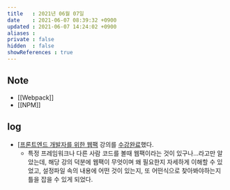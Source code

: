 ```yaml
---
title   : 2021년 06월 07일
date    : 2021-06-07 08:39:32 +0900
updated : 2021-06-07 14:24:02 +0900
aliases : 
private : false
hidden  : false
showReferences : true
---
```

## Note
- [[Webpack]]
- [[NPM]] 
  
## log
- [[프론트엔드 개발자를 위한 웹팩](https://inf.run/jMxj) 강의를 [수강완료](https://www.inflearn.com/certificate/1940-324959-2505170)했다.
    - 특정 프레임워크나 다른 사람 코드를 볼때 웹팩이라는 것이 있구나...라고만 알았는데, 해당 강의 덕분에 웹팩이 무엇이며 왜 필요한지 자세하게 이해할 수 있었고, 설정파일 속의 내용에 어떤 것이 있는지, 또 어떤식으로 찾아봐야하는지 틀을 잡을 수 있게 되었다.   

